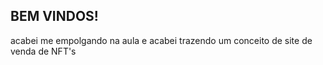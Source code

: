 ## BEM VINDOS!
acabei me empolgando na aula e acabei trazendo um conceito de site de venda de NFT's
